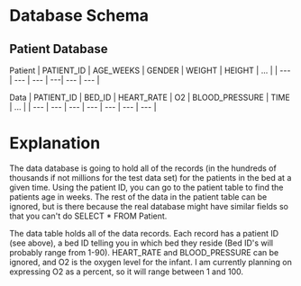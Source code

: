# Database Schema

## Patient Database

Patient
| PATIENT_ID | AGE_WEEKS | GENDER | WEIGHT | HEIGHT | ... |
| --- | --- | --- | ---| --- | --- |

Data
| PATIENT_ID | BED_ID | HEART_RATE | O2 | BLOOD_PRESSURE | TIME | ... |
| --- | --- | --- | --- | --- | --- | --- |

# Explanation

The data database is going to hold all of the records (in the hundreds of thousands if not millions for the test data set) for the patients in the bed at a given time. Using the patient ID, you can go to the patient table to find the patients age in weeks.  The rest of the data in the patient table can be ignored, but is there because the real database might have similar fields so that you can't do SELECT * FROM Patient.

The data table holds all of the data records.  Each record has a patient ID (see above), a bed ID telling you in which bed they reside (Bed ID's will probably range from 1-90).  HEART_RATE and BLOOD_PRESSURE can be ignored, and O2 is the oxygen level for the infant.  I am currently planning on expressing O2 as a percent, so it will range between 1 and 100.
